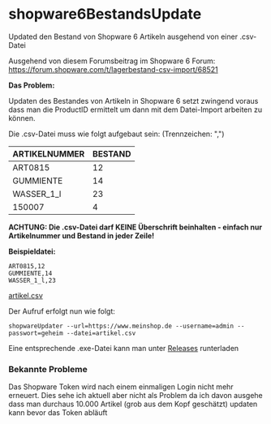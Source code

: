 # shopware6BestandsUpdate

Updated den Bestand von Shopware 6 Artikeln ausgehend von einer .csv-Datei

Ausgehend von diesem Forumsbeitrag im Shopware 6 Forum: https://forum.shopware.com/t/lagerbestand-csv-import/68521

**Das Problem:**

Updaten des Bestandes von Artikeln in Shopware 6 setzt zwingend voraus dass man die ProductID ermittelt um dann mit dem Datei-Import arbeiten zu können.

Die .csv-Datei muss wie folgt aufgebaut sein:
(Trennzeichen: ",")

| ARTIKELNUMMER | BESTAND |
|---------------|---------|
| ART0815 | 12 |
| GUMMIENTE | 14 |
| WASSER_1_l | 23 |
| 150007 | 4 |

**ACHTUNG: Die .csv-Datei darf KEINE Überschrift beinhalten - einfach nur Artikelnummer und Bestand in jeder Zeile!**

**Beispieldatei:**
```
ART0815,12
GUMMIENTE,14
WASSER_1_l,23
```
[artikel.csv](artikel.csv)

Der Aufruf erfolgt nun wie folgt:
```
shopwareUpdater --url=https://www.meinshop.de --username=admin --passwort=geheim --datei=artikel.csv
```

Eine entsprechende .exe-Datei kann man unter [Releases](https://github.com/ThomasChr/shopware6BestandsUpdate/releases) runterladen

### Bekannte Probleme

Das Shopware Token wird nach einem einmaligen Login nicht mehr erneuert. Dies sehe ich aktuell aber nicht als Problem da ich davon ausgehe dass man durchaus 10.000 Artikel (grob aus dem Kopf geschätzt) updaten kann bevor das Token abläuft
